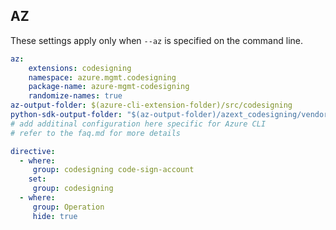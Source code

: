 ## AZ

These settings apply only when `--az` is specified on the command line.

``` yaml $(az)
az:
    extensions: codesigning
    namespace: azure.mgmt.codesigning
    package-name: azure-mgmt-codesigning
    randomize-names: true
az-output-folder: $(azure-cli-extension-folder)/src/codesigning
python-sdk-output-folder: "$(az-output-folder)/azext_codesigning/vendored_sdks/codesigning"
# add additinal configuration here specific for Azure CLI
# refer to the faq.md for more details

directive:
  - where:
     group: codesigning code-sign-account
    set:
     group: codesigning
  - where:
     group: Operation
     hide: true

```